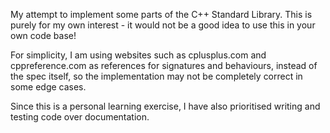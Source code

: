 My attempt to implement some parts of the C++ Standard Library.
This is purely for my own interest - it would not be a good idea to use this in your own code base!

For simplicity, I am using websites such as cplusplus.com and cppreference.com as references for
signatures and behaviours, instead of the spec itself, so the implementation may not be
completely correct in some edge cases.

Since this is a personal learning exercise, I have also prioritised writing and testing
code over documentation.
